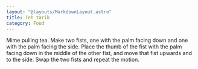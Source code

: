 ```yaml
---
layout: "@layouts/MarkdownLayout.astro"
title: Teh tarik
category: Food
---
```


Mime pulling tea. Make two fists, one with the palm facing down
and one with the palm facing the side.
Place the thumb of the fist with the palm facing down
in the middle of the other fist,
and move that fist upwards and to the side.
Swap the two fists and repeat the motion.
